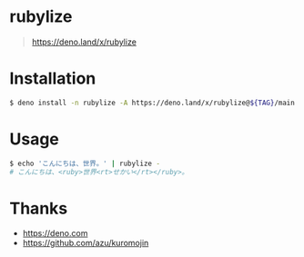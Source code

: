 rubylize
===
> https://deno.land/x/rubylize

# Installation
```sh
$ deno install -n rubylize -A https://deno.land/x/rubylize@${TAG}/main.ts
```

# Usage
```sh
$ echo 'こんにちは、世界。' | rubylize -
# こんにちは、<ruby>世界<rt>せかい</rt></ruby>。
```

# Thanks
- https://deno.com
- https://github.com/azu/kuromojin
